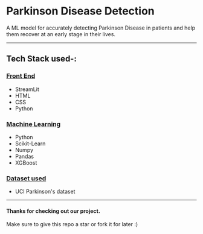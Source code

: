 # Parkinson Disease Detection
A ML model for accurately detecting Parkinson Disease in patients and help them recover at an early stage in their lives.

<hr>

## <b>Tech Stack used-:</b>

### <u>Front End</u> 
* StreamLit
* HTML
* CSS
* Python

### <u>Machine Learning</u>
* Python
* Scikit-Learn
* Numpy
* Pandas
* XGBoost

### <u>Dataset used</u>
* UCI Parkinson's dataset

<hr>

#### Thanks for checking out our project.
Make sure to give this repo a star or fork it for later :)
